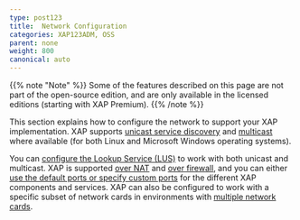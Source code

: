 ```yaml
---
type: post123
title:  Network Configuration
categories: XAP123ADM, OSS
parent: none
weight: 800
canonical: auto
---
```



{{% note "Note" %}}
Some of the features described on this page are not part of the open-source edition, and are only available in the licensed editions (starting with XAP Premium).
{{% /note %}}


This section explains how to configure the network to support your XAP implementation. XAP supports [unicast service discovery](./network-unicast-discovery.html) and [multicast](./network-multicast.html) where available (for both Linux and Microsoft Windows operating systems).

You can [configure the Lookup Service (LUS)](./network-lookup-service-configuration.html) to work with both unicast and multicast. XAP is supported [over NAT](./network-over-nat.html) and [over firewall](./network-over-firewall.html), and you can either [use the default ports or specify custom ports](./network-ports.html) for the different XAP components and services. XAP can also be configured to work with a specific subset of network cards in environments with [multiple network cards](./network-multi-nic.html). 


